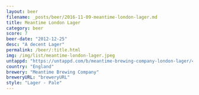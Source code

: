 ```yaml
---
layout: beer
filename: _posts/beer/2016-11-09-meantime-london-lager.md
title: Meantime London Lager
category: beer
score: 7
beer-date: "2012-12-25"
desc: "A decent Lager"
permalink: /beer/:title.html
img: /img/list/meantime-london-lager.jpeg
untappd: "https://untappd.com/b/meantime-brewing-company-london-lager/42347"
country: "England"
brewery: "Meantime Brewing Company"
breweryURL: "breweryURL"
style: "Lager - Pale"
---
```

